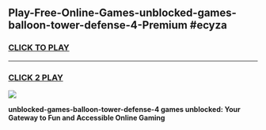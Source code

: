 
## Play-Free-Online-Games-unblocked-games-balloon-tower-defense-4-Premium #ecyza
<h3>
<a href="https://premium.freeplayer.one?title=unblocked-games-balloon-tower-defense-4&ref=8M">CLICK TO PLAY</a></h3>
<hr>

<h3>
<a href="https://premium.freeplayer.one?title=unblocked-games-balloon-tower-defense-4&ref=8M">CLICK 2 PLAY</a>
  
</h3>

<a href="https://premium.freeplayer.one?title=unblocked-games-balloon-tower-defense-4&ref=8M"><img src="https://clearcache.store/games.png"></a>


**unblocked-games-balloon-tower-defense-4 games unblocked: Your Gateway to Fun and Accessible Online Gaming**

